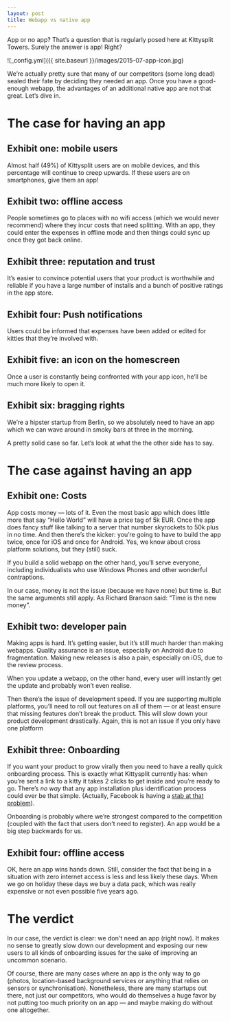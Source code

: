 ```yaml
---
layout: post
title: Webapp vs native app
---
```


App or no app? That’s a question that is regularly posed here at Kittysplit Towers.  Surely the answer is app! Right? 

![_config.yml]({{ site.baseurl }}/images/2015-07-app-icon.jpg)

We’re actually pretty sure that many of our competitors (some long dead) sealed their fate by deciding they needed an app. Once you have a good-enough webapp, the advantages of an additional native app are not that great. Let’s dive in.

# The case for having an app

## Exhibit one: mobile users 
Almost half (49%) of Kittysplit users are on mobile devices, and this percentage will continue to creep upwards. If these users are on smartphones, give them an app!

## Exhibit two: offline access 
People sometimes go to places with no wifi access (which we would never recommend) where they incur costs that need splitting. With an app, they could enter the expenses in offline mode and then things could sync up once they got back online.

## Exhibit three: reputation and trust
It’s easier to convince potential users that your product is worthwhile and reliable if you have a large number of installs and a bunch of positive ratings in the app store.

## Exhibit four: Push notifications

Users could be informed that expenses have been added or edited for kitties that they’re involved with. 

## Exhibit five: an icon on the homescreen
 Once a user is constantly being confronted with your app icon, he’ll be much more likely to open it.

## Exhibit six: bragging rights
We’re a hipster startup from Berlin, so we absolutely need to have an app which we can wave around in smoky bars at three in the morning.

A pretty solid case so far. Let’s look at what the the other side has to say.

# The case against having an app

## Exhibit one: Costs
App costs money &mdash; lots of it. Even the most basic app which does little more that say “Hello World” will have a price tag of 5k EUR. Once the app does fancy stuff like talking to a server that number skyrockets to 50k plus in no time. And then there’s the kicker: you’re going to have to build the app twice, once for iOS and once for Android. Yes, we know about cross platform solutions, but they (still) suck.

If you build a solid webapp on the other hand, you’ll serve everyone, including individualists who use Windows Phones and other wonderful contraptions. 

In our case, money is not the issue (because we have none) but time is. But the same arguments still apply. As Richard Branson said: “Time is the new money”.

## Exhibit two: developer pain
Making apps is hard. It’s getting easier, but it’s still much harder than making webapps. Quality assurance is an issue, especially on Android due to fragmentation. Making new releases is also a pain, especially on iOS, due to the review process. 

When you update a webapp, on the other hand, every user will instantly get the update and probably won’t even realise.

Then there’s the issue of development speed. If you are supporting multiple platforms, you’ll need to roll out features on all of them &mdash; or at least ensure that missing features don’t break the product. This will slow down your product development drastically. Again, this is not an issue if you only have one platform

## Exhibit three: Onboarding
If you want your product to grow virally then you need to have a really quick onboarding process. This is exactly what Kittysplit currently has: when you’re sent a link to a kitty it takes 2 clicks to get inside and you’re ready to go. There’s *no way* that any app installation plus identification process could ever be that simple. (Actually, Facebook is having a [stab at that problem](https://developers.facebook.com/blog/post/2015/03/25/introducing-messenger-platform-and-businesses-on-messenger/)).

Onboarding is probably where we’re strongest compared to the competition (coupled with the fact that users don’t need to register). An app would be a big step backwards for us.

## Exhibit four: offline access
OK, here an app wins hands down. Still, consider the fact that being in a situation with zero internet access is less and less likely these days. When we go on holiday these days we buy a data pack, which was really expensive or not even possible five years ago.

# The verdict
In our case, the verdict is clear: we don't need an app (right now). It makes no sense to greatly slow down our development and exposing our new users to all kinds of onboarding issues for the sake of improving an uncommon scenario. 

Of course, there are many cases where an app is the only way to go (photos, location-based background services or anything that relies on sensors or synchronisation). Nonetheless, there are many startups out there, not just our competitors, who would do themselves a huge favor by not putting too much priority on an app &mdash; and maybe making do without one altogether.